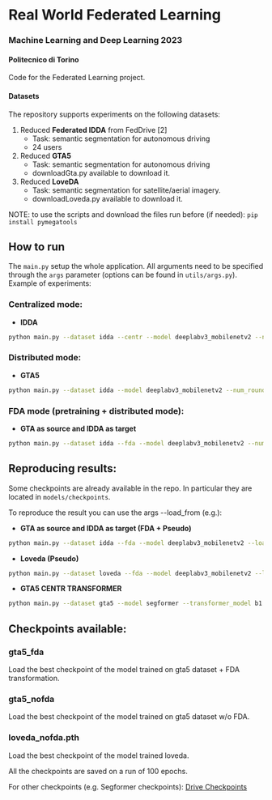 # Real World Federated Learning
### Machine Learning and Deep Learning 2023
#### Politecnico di Torino
Code for the Federated Learning project.

#### Datasets
The repository supports experiments on the following datasets:
1. Reduced **Federated IDDA** from FedDrive [2]
   - Task: semantic segmentation for autonomous driving
   - 24 users
2. Reduced **GTA5**
   - Task: semantic segmentation for autonomous driving
   - downloadGta.py available to download it.
2. Reduced **LoveDA**
   - Task: semantic segmentation for satellite/aerial imagery.
   - downloadLoveda.py available to download it.

NOTE: to use the scripts and download the files run before (if needed): ```pip install pymegatools```

## How to run
The ```main.py``` setup the whole application. All arguments need to be specified through the ```args``` parameter (options can be found in ```utils/args.py```).
Example of experiments:

### Centralized mode: 
- **IDDA** 
```bash
python main.py --dataset idda --centr --model deeplabv3_mobilenetv2 --num_rounds 200 --num_epochs 20 --clients_per_round 8 
```

### Distributed mode: 
- **GTA5** 
```bash
python main.py --dataset idda --model deeplabv3_mobilenetv2 --num_rounds 200 --num_epochs 2 --clients_per_round 8 
```

### FDA mode (pretraining + distributed mode): 
- **GTA as source and IDDA as target** 
```bash
python main.py --dataset idda --fda --model deeplabv3_mobilenetv2 --num_rounds 200 --num_epochs 2 --clients_per_round 8
```

## Reproducing results:
Some checkpoints are already available in the repo. In particular they are located in ```models/checkpoints```.

To reproduce the result you can use the args --load_from (e.g.):

- **GTA as source and IDDA as target (FDA + Pseudo)** 
```bash
python main.py --dataset idda --fda --model deeplabv3_mobilenetv2 --load_from "models/checkpoints/gta5_fda.pth" --num_rounds 200 --num_epochs 2 --clients_per_round 8
```
- **Loveda (Pseudo)** 
```bash
python main.py --dataset loveda --fda --model deeplabv3_mobilenetv2 --load_from "models/checkpoints/loveda_nofda.pth" --num_rounds 200 --num_epochs 2 --clients_per_round 8
```
- **GTA5 CENTR TRANSFORMER** 
```bash
python main.py --dataset gta5 --model segformer --transformer_model b1 --load_from "models/checkpoints/gta5_nofda.pth" --num_rounds 1 --num_epochs 1 --clients_per_round 1
```

## Checkpoints available:
### gta5_fda
Load the best checkpoint of the model trained on gta5 dataset + FDA transformation.

### gta5_nofda
Load the best checkpoint of the model trained on gta5 dataset w/o FDA.

### loveda_nofda.pth
Load the best checkpoint of the model trained loveda.

All the checkpoints are saved on a run of 100 epochs.

For other checkpoints (e.g. Segformer checkpoints):
[Drive Checkpoints](https://drive.google.com/drive/folders/1tN2UJx91axP7mkj51X1SL3WceAXCCCGv?usp=sharing)



